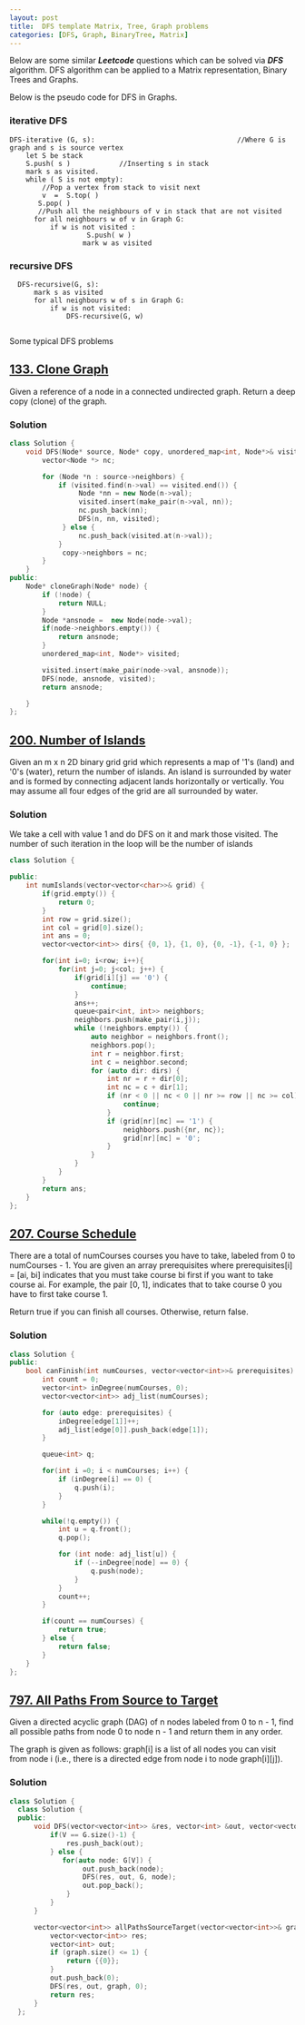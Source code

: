 ```yaml
---
layout: post
title:  DFS template Matrix, Tree, Graph problems
categories: [DFS, Graph, BinaryTree, Matrix]
---
```


Below are some similar ***Leetcode*** questions which can be solved via ***DFS*** algorithm.
DFS algorithm can be applied to a Matrix representation, Binary Trees and Graphs.

Below is the pseudo code for DFS in Graphs.
### iterative DFS
```
DFS-iterative (G, s):                                   //Where G is graph and s is source vertex
    let S be stack
    S.push( s )            //Inserting s in stack
    mark s as visited.
    while ( S is not empty):
        //Pop a vertex from stack to visit next
        v  =  S.top( )
       S.pop( )
       //Push all the neighbours of v in stack that are not visited   
      for all neighbours w of v in Graph G:
          if w is not visited :
                   S.push( w )             
                  mark w as visited
```
### recursive DFS
```
  DFS-recursive(G, s):
      mark s as visited
      for all neighbours w of s in Graph G:
          if w is not visited:
              DFS-recursive(G, w)


```
Some typical DFS problems


## [133. Clone Graph](https://leetcode.com/problems/clone-graph/)
Given a reference of a node in a connected undirected graph.
Return a deep copy (clone) of the graph.

### Solution

```c++
class Solution {
    void DFS(Node* source, Node* copy, unordered_map<int, Node*>& visited) {
        vector<Node *> nc;

        for (Node *n : source->neighbors) {
            if (visited.find(n->val) == visited.end()) {
                 Node *nn = new Node(n->val);
                 visited.insert(make_pair(n->val, nn));
                 nc.push_back(nn);
                 DFS(n, nn, visited);
             } else {
                 nc.push_back(visited.at(n->val));
            }     
             copy->neighbors = nc;
        }
    }
public:
    Node* cloneGraph(Node* node) {
        if (!node) {
            return NULL;
        }
        Node *ansnode =  new Node(node->val);
        if(node->neighbors.empty()) {
            return ansnode;
        }
        unordered_map<int, Node*> visited;

        visited.insert(make_pair(node->val, ansnode));
        DFS(node, ansnode, visited);
        return ansnode;

    }
};
```

## [200. Number of Islands](https://leetcode.com/problems/number-of-islands/)
Given an m x n 2D binary grid grid which represents a map of '1's (land) and '0's (water), return the number of islands.
An island is surrounded by water and is formed by connecting adjacent lands horizontally or vertically. You may assume all four edges of the grid are all surrounded by water.

### Solution

We take a cell with value 1 and do DFS on it and mark those visited. The number of such iteration in the loop will be the number of islands

```c++
class Solution {

public:
    int numIslands(vector<vector<char>>& grid) {
        if(grid.empty()) {
            return 0;
        }
        int row = grid.size();
        int col = grid[0].size();
        int ans = 0;
        vector<vector<int>> dirs{ {0, 1}, {1, 0}, {0, -1}, {-1, 0} };

        for(int i=0; i<row; i++){
            for(int j=0; j<col; j++) {
                if(grid[i][j] == '0') {
                    continue;
                }
                ans++;
                queue<pair<int, int>> neighbors;
                neighbors.push(make_pair(i,j));
                while (!neighbors.empty()) {
                    auto neighbor = neighbors.front();
                    neighbors.pop();
                    int r = neighbor.first;
                    int c = neighbor.second;
                    for (auto dir: dirs) {
                        int nr = r + dir[0];
                        int nc = c + dir[1];
                        if (nr < 0 || nc < 0 || nr >= row || nc >= col) {
                            continue;
                        }
                        if (grid[nr][nc] == '1') {
                            neighbors.push({nr, nc});
                            grid[nr][nc] = '0';
                        }
                    }
                }
            }
        }
        return ans;
    }
};
```

## [207. Course Schedule](https://leetcode.com/problems/course-schedule/)
There are a total of numCourses courses you have to take, labeled from 0 to numCourses - 1.
You are given an array prerequisites where prerequisites[i] = [ai, bi] indicates that you must take course bi first if you want to take course ai.
For example, the pair [0, 1], indicates that to take course 0 you have to first take course 1.

Return true if you can finish all courses. Otherwise, return false.
###  Solution


```c++
class Solution {
public:
    bool canFinish(int numCourses, vector<vector<int>>& prerequisites) {
        int count = 0;
        vector<int> inDegree(numCourses, 0);
        vector<vector<int>> adj_list(numCourses);

        for (auto edge: prerequisites) {
            inDegree[edge[1]]++;
            adj_list[edge[0]].push_back(edge[1]);
        }

        queue<int> q;

        for(int i =0; i < numCourses; i++) {
            if (inDegree[i] == 0) {
                q.push(i);
            }
        }

        while(!q.empty()) {
            int u = q.front();
            q.pop();

            for (int node: adj_list[u]) {
                if (--inDegree[node] == 0) {
                    q.push(node);
                }
            }  
            count++;
        }

        if(count == numCourses) {
            return true;
        } else {
            return false;
        }  
    }
};
```

## [797. All Paths From Source to Target](https://leetcode.com/problems/all-paths-from-source-to-target/)
Given a directed acyclic graph (DAG) of n nodes labeled from 0 to n - 1, find all possible paths from node 0 to node n - 1 and return them in any order.

The graph is given as follows: graph[i] is a list of all nodes you can visit from node i (i.e., there is a directed edge from node i to node graph[i][j]).

### Solution


```c++
class Solution {
  class Solution {
  public:
      void DFS(vector<vector<int>> &res, vector<int> &out, vector<vector<int>> &G, int V) {
          if(V == G.size()-1) {
              res.push_back(out);
          } else {
             for(auto node: G[V]) {
                  out.push_back(node);
                  DFS(res, out, G, node);
                  out.pop_back();
              }
          }
      }

      vector<vector<int>> allPathsSourceTarget(vector<vector<int>>& graph) {      
          vector<vector<int>> res;
          vector<int> out;
          if (graph.size() <= 1) {
              return {{0}};
          }
          out.push_back(0);
          DFS(res, out, graph, 0);
          return res;
      }
  };
```
